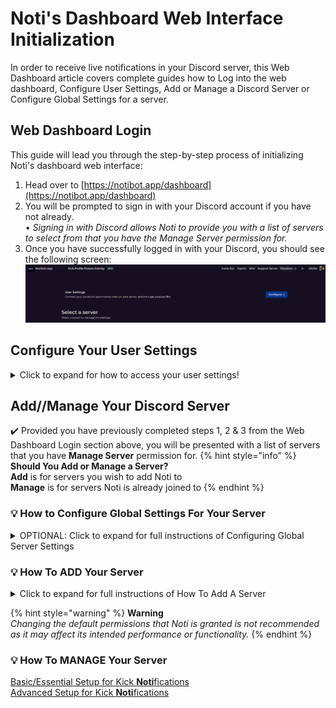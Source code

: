 # Noti's Dashboard Web Interface Initialization

In order to receive live notifications in your Discord server, this Web Dashboard article covers complete guides how to Log into the web dashboard, Configure User Settings, Add or Manage a Discord Server or Configure Global Settings for a server.

## Web Dashboard Login
This guide will lead you through the step-by-step process of initializing Noti's dashboard web interface:

1. Head over to [https://notibot.app/dashboard](https://notibot.app/dashboard)
2. You will be prompted to sign in with your Discord account if you have not already. \
    • *Signing in with Discord allows Noti to provide you with a list of servers to select from that you have the Manage Server permission for.*
3. Once you have successfully logged in with your Discord, you should see the following screen: \
![](../../.gitbook/assets/dashboard_user_logged_in.png) 

## Configure Your User Settings
<details>
<summary>
Click to expand for how to access your user settings!
</summary>

✔️ Connect your socials to synchronize roles on your server and manage your profile with the **Configure** button, which gives the following configurable options: \


	- **Birthday**: Set up your birthday date. Please ensure you are entering the correct date as this cannot be changed later. Format: DD/MM (e.g. 20/12) \
	- **Global Language**: Set your global language for Noti. \
	- **Kick**: Connect/disconnect your Kick.com account \
	- **Twitch**: Connect/disconnect your Twitch.tv account \
	- **Twitter**: Connect/disconnect your Twitter account 
</details>

## Add//Manage Your Discord Server

✔️ Provided you have previously completed steps 1, 2 & 3 from the Web Dashboard Login section above, you will be presented with a list of servers that you have **Manage Server** permission for. 
{% hint style="info" %} **Should You Add or Manage a Server?** \
**Add** is for servers you wish to add Noti to \
**Manage** is for servers Noti is already joined to
{% endhint %}

### 💡 How to Configure Global Settings For Your Server
<details>
<summary>
OPTIONAL: Click to expand for full instructions of Configuring Global Server Settings
</summary>

1. Select a server you wish to configure via the `Manage` button 
2. Next press the `Configure` button next to the social media account to configure that category 
   
   **[Streamers]** \
	• Add, Configure or Delete any streamer notifications for your server here. \
   **[Global Editor]** \
	• Customize both the global live & offline notifications for your server here. *(premium only)* \
   **[Misc]** \
	• Sync Username - Should usernames be synced? *(Default: disabled; premium only)* \
   **[Panel]** \
	• Link and Sync Account: Select a channel and send the panel for linking & syncing your Kick.com account there. \
	• Leaderboard: Select a streamer & channel to send the streamer's leaderboard panel to. *(premium only)* \
![](../../.gitbook/assets/dashboard_social_configure.png) 
</details>

### 💡 How To ADD Your Server
<details>
<summary>
Click to expand for full instructions of How To Add A Server
</summary>
	
1. Click the **Add** button directly below the server logo you wish to add Noti to. 
2. Follow the on screen prompts to add Noti to the server(s) of your choice. 

If you have successfully completed the steps listed above, your dashboard should look similar to the following: \
![](../../.gitbook/assets/dashboard_server_list.png)

Upon returning to the [Noti Dashboard](https://notibot.app/dashboard) you will now see a **Manage** button in place of the previous Add button. To do so, follow the information in the next section below for how to manage your server!
</details>

{% hint style="warning" %} **Warning** \
*Changing the default permissions that Noti is granted is not recommended as it may affect its intended performance or functionality.*
{% endhint %}

### 💡 How To MANAGE Your Server
[Basic/Essential Setup for Kick **Noti**fications](setup/dashboard/dashboard-setup-for-kick.md) \
[Advanced Setup for Kick **Noti**fications](setup/dashboard/dashboard-advanced-setup-for-kick.md)

